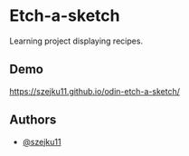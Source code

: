 # Etch-a-sketch

Learning project displaying recipes.


## Demo

https://szejku11.github.io/odin-etch-a-sketch/


## Authors

- [@szejku11](https://github.com/szejku11)

